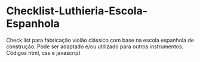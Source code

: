 # Checklist-Luthieria-Escola-Espanhola
Check list para fabricação violão clássico com base na escola espanhola de construção. Pode ser adaptado e/ou utilizado para outros instrumentos.
Códigos html, css e javascript

